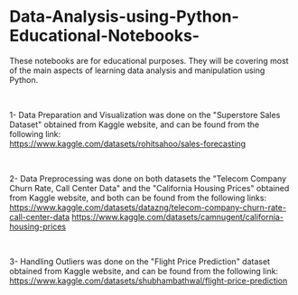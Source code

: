 # Data-Analysis-using-Python-Educational-Notebooks-
These notebooks are for educational purposes. 
They will be covering most of the main aspects of learning data analysis and manipulation using Python.

<br>

1- Data Preparation and Visualization was done on the "Superstore Sales Dataset" obtained from Kaggle website, and can be found from the following link:<br>
https://www.kaggle.com/datasets/rohitsahoo/sales-forecasting

<br>

2- Data Preprocessing was done on both datasets the "Telecom Company Churn Rate, Call Center Data" and the "California Housing Prices" obtained from Kaggle website, and both can be found from the following links:<br>
https://www.kaggle.com/datasets/datazng/telecom-company-churn-rate-call-center-data
https://www.kaggle.com/datasets/camnugent/california-housing-prices


<br>

3- Handling Outliers was done on the "Flight Price Prediction" dataset obtained from Kaggle website, and can be found from the following link:
https://www.kaggle.com/datasets/shubhambathwal/flight-price-prediction
